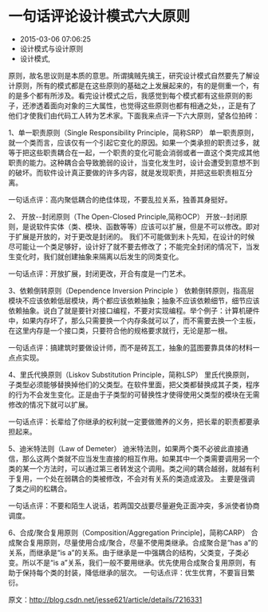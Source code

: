 # 一句话评论设计模式六大原则
- 2015-03-06 07:06:25
- 设计模式与设计原则
- 设计模式,

<!--markdown-->原则，故名思议则是本质的意思。所谓擒贼先擒王，研究设计模式自然要先了解设计原则，所有的模式都是在这些原则的基础之上发展起来的，有的是侧重一个，有的是多个都有所涉及。看完设计模式之后，我感觉到每个模式都有这些原则的影子，还渗透着面向对象的三大属性，也觉得这些原则也都有相通之处，，正是有了他们才使我们由代码工人转为艺术家。下面我来点评一下六大原则，望各位拍砖：


<!--more-->


1、单一职责原则（Single Responsibility Principle，简称SRP）
单一职责原则，就一个类而言，应该仅有一个引起它变化的原因。如果一个类承担的职责过多，就等于把这些职责耦合在一起，一个职责的变化可能会消弱或者一直这个类完成其他职责的能力。这种耦合会导致脆弱的设计，当变化发生时，设计会遭受到意想不到的破坏。而软件设计真正要做的许多内容，就是发现职责，并把这些职责相互分离。

一句话点评：高内聚低耦合的绝佳体现，不要乱拉关系，独善其身挺好。

2、 开放--封闭原则（The Open-Closed Principle,简称OCP）
开放--封闭原则，是说软件实体（类、模块、函数等等）应该可以扩展，但是不可以修改。即对于扩展是开放的，对于更改是封闭的。 我们不可能做到未卜先知，在设计的时候尽可能让一个类足够好，设计好了就不要去修改了；不能完全封闭的情况下，当发生变化时，我们就创建抽象来隔离以后发生的同类变化。

一句话点评：开放扩展，封闭更改，开合有度是一门艺术。

3、依赖倒转原则（Dependence Inversion Principle ）
依赖倒转原则，指高层模块不应该依赖低层模块，两个都应该依赖抽象；抽象不应该依赖细节，细节应该依赖抽象。说白了就是要针对接口编程，不要对实现编程。举个例子：计算机硬件中，如果内存坏了，那么只需要换一个内存条就可以了，而不需要去换一个主板，在这里内存是一个接口类，只要符合他的规格要求就行，无论是那一根。

一句话点评：搞建筑时要做设计师，而不是砖瓦工，抽象的蓝图要靠具体的材料一点点实现。

4、里氏代换原则（Liskov Substitution Principle，简称LSP）
里氏代换原则，子类型必须能够替换掉他们的父类型。在软件里面，把父类都替换成其子类，程序的行为不会发生变化。正是由于子类型的可替换性才使得使用父类型的模块在无需修改的情况下就可以扩展。

一句话点评：长辈给了你继承的权利就一定要做赡养的义务，把长辈的职责都要承担起来。

5、迪米特法则（Law of Demeter）
迪米特法则，如果两个类不必彼此直接通信，那么这两个类就不应当发生直接的相互作用。如果其中一个类需要调用另一个类的某一个方法时，可以通过第三者转发这个调用。类之间的耦合越弱，就越有利于复用，一个处在弱耦合的类被修改，不会对有关系的类造成波及。 主要是强调了类之间的松耦合。

一句话点评：不要和陌生人说话，若两国交战要尽量避免正面冲突，多派使者协商调度。

6、合成/聚合复用原则（Composition/Aggregation Principle]，简称CARP）
合成聚合复用原则，尽量使用合成/聚合，尽量不使用类继承。合成聚合是“has  a”的关系，而继承是“is  a”的关系。由于继承是一中强耦合的结构，父类变，子类必变。所以不是“is  a”关系，我们一般不要用继承。优先使用合成聚合复用原则，有助于保持每个类的封装，降低继承的层次。
一句话点评：优生优育，不要盲目繁衍。

 

原文：http://blog.csdn.net/jesse621/article/details/7216331